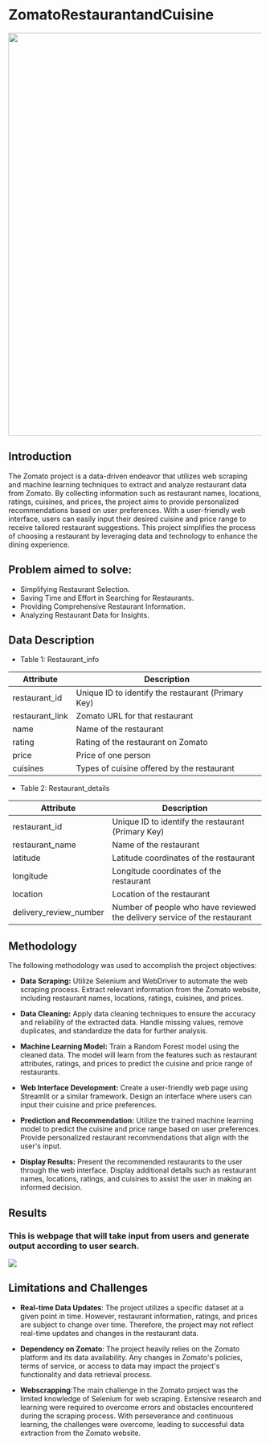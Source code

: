 # ZomatoRestaurantandCuisine
<p>
  <img src="https://drive.google.com/uc?export=download&id=1Bd49vSfj1TPXnApPAm60ZOsJncv-rdSR" width="800">
</p>

## Introduction
 The Zomato project is a data-driven endeavor that utilizes web scraping and machine learning techniques to extract and analyze restaurant data from Zomato. By collecting information such as restaurant names, locations, ratings, cuisines, and prices, the project aims to provide personalized recommendations based on user preferences. With a user-friendly web interface, users can easily input their desired cuisine and price range to receive tailored restaurant suggestions. This project simplifies the process of choosing a restaurant by leveraging data and technology to enhance the dining experience.

## Problem aimed to solve:

- Simplifying Restaurant Selection.
- Saving Time and Effort in Searching for Restaurants.
- Providing Comprehensive Restaurant Information.
- Analyzing Restaurant Data for Insights.
## Data Description

- Table 1: Restaurant_info

| Attribute       | Description                                                       |
|-----------------|-------------------------------------------------------------------|
| restaurant_id   | Unique ID to identify the restaurant (Primary Key)                 |
| restaurant_link | Zomato URL for that restaurant                                    |
| name            | Name of the restaurant                                            |
| rating          | Rating of the restaurant on Zomato                                |
| price           | Price of one person                                               |
| cuisines        | Types of cuisine offered by the restaurant                        |

- Table 2: Restaurant_details

| Attribute                | Description                                                        |
|--------------------------|--------------------------------------------------------------------|
| restaurant_id            | Unique ID to identify the restaurant (Primary Key)                  |
| restaurant_name          | Name of the restaurant                                             |
| latitude                 | Latitude coordinates of the restaurant                             |
| longitude                | Longitude coordinates of the restaurant                            |
| location                 | Location of the restaurant                                         |
| delivery_review_number   | Number of people who have reviewed the delivery service of the restaurant  |

## Methodology

The following methodology was used to accomplish the project objectives:

- **Data Scraping:** Utilize Selenium and WebDriver to automate the web scraping process. Extract relevant information from the Zomato website, including restaurant names, locations, ratings, cuisines, and prices.

- **Data Cleaning:** Apply data cleaning techniques to ensure the accuracy and reliability of the extracted data. Handle missing values, remove duplicates, and standardize the data for further analysis.

- **Machine Learning Model:** Train a Random Forest model using the cleaned data. The model will learn from the features such as restaurant attributes, ratings, and prices to predict the cuisine and price range of restaurants.

- **Web Interface Development:** Create a user-friendly web page using Streamlit or a similar framework. Design an interface where users can input their cuisine and price preferences.

- **Prediction and Recommendation:** Utilize the trained machine learning model to predict the cuisine and price range based on user preferences. Provide personalized restaurant recommendations that align with the user's input.

- **Display Results:** Present the recommended restaurants to the user through the web interface. Display additional details such as restaurant names, locations, ratings, and cuisines to assist the user in making an informed decision.
## Results
### This is webpage that will take input from users and generate output according to user search.
<p>
  <img src="https://drive.google.com/uc?export=download&id=1qoVP3s4almI1duLkqwZGO0opWjcBz1iF" >
</p>

## Limitations and Challenges
- **Real-time Data Updates**: The project utilizes a specific dataset at a given point in time. However, restaurant information, ratings, and prices are subject to change over time. Therefore, the project may not reflect real-time updates and changes in the restaurant data.

- **Dependency on Zomato**: The project heavily relies on the Zomato platform and its data availability. Any changes in Zomato's policies, terms of service, or access to data may impact the project's functionality and data retrieval process.

- **Webscrapping**:The main challenge in the Zomato project was the limited knowledge of Selenium for web scraping. Extensive research and learning were required to overcome errors and obstacles encountered during the scraping process. With perseverance and continuous learning, the challenges were overcome, leading to successful data extraction from the Zomato website.

